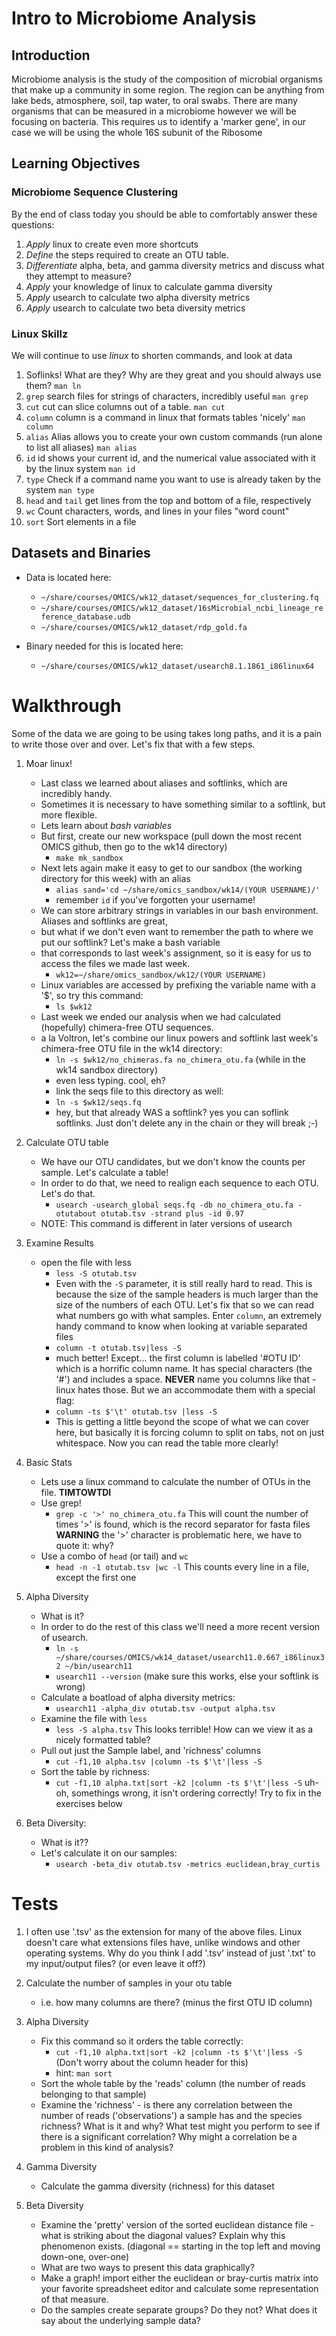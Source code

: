 # Intro to Microbiome Analysis

## Introduction

Microbiome analysis is the study of the composition of microbial organisms that 
make up a community in some region. The region can be anything from lake beds, atmosphere,
soil, tap water, to oral swabs.  There are many organisms that can be measured in a microbiome
however we will be focusing on bacteria.  This requires us to identify a 'marker gene', in 
our case we will be using the whole 16S subunit of the Ribosome

## Learning Objectives

### Microbiome Sequence Clustering

By the end of class today you should be able to comfortably answer these questions:
1. _Apply_ linux to create even more shortcuts
1. _Define_ the steps required to create an OTU table.
1. _Differentiate_ alpha, beta, and gamma diversity metrics and discuss what they attempt to measure?
1. _Apply_ your knowledge of linux to calculate gamma diversity
1. _Apply_ usearch to calculate two alpha diversity metrics
1. _Apply_ usearch to calculate two beta diversity metrics

### Linux Skillz

We will continue to use *linux* to shorten commands, and look at data
1. Soflinks! What are they? Why are they great and you should always use them? `man ln`
1. `grep` search files for strings of characters, incredibly useful `man grep`
1. `cut`  cut can slice columns out of a table. `man cut`
1. `column` column is a command in linux that formats tables 'nicely' `man column`
1. `alias` Alias allows you to create your own custom commands (run alone to list all aliases) `man alias`
1. `id` id shows your current id, and the numerical value associated with it by the linux system `man id`
1. `type` Check if a command name you want to use is already taken by the system `man type`
1. `head` and `tail` get lines from the top and bottom of a file, respectively
1. `wc` Count characters, words, and lines in your files "word count"
1. `sort` Sort elements in a file

## Datasets and Binaries

* Data is located here:
	- `~/share/courses/OMICS/wk12_dataset/sequences_for_clustering.fq`
	- `~/share/courses/OMICS/wk12_dataset/16sMicrobial_ncbi_lineage_reference_database.udb`
	- `~/share/courses/OMICS/wk12_dataset/rdp_gold.fa`

* Binary needed for this is located here:
	- `~/share/courses/OMICS/wk12_dataset/usearch8.1.1861_i86linux64`

# Walkthrough

Some of the data we are going to be using takes long paths, and it is a pain to write those over and over.
Let's fix that with a few steps.

1. Moar linux!
	- Last class we learned about aliases and softlinks, which are incredibly handy.
	- Sometimes it is necessary to have something similar to a softlink, but more flexible.
	- Lets learn about _bash variables_
	- But first, create our new workspace (pull down the most recent OMICS github, then go to the wk14 directory)
		- `make mk_sandbox`
	- Next lets again make it easy to get to our sandbox (the working directory for this week) with an alias
		- `alias sand='cd ~/share/omics_sandbox/wk14/(YOUR USERNAME)/'`
		- remember `id` if you've forgotten your username!
	- We can store arbitrary strings in variables in our bash environment. Aliases and softlinks are great, 
	- but what if we don't even want to remember the path to where we put our softlink? Let's make a bash variable
	- that corresponds to last week's assignment, so it is easy for us to access the files we made last week.
		- `wk12=~/share/omics_sandbox/wk12/(YOUR USERNAME)`
	- Linux variables are accessed by prefixing the variable name with a '$', so try this command:
		- `ls $wk12`
	- Last week we ended our analysis when we had calculated (hopefully) chimera-free OTU sequences.
	- a la Voltron, let's combine our linux powers and softlink last week's chimera-free OTU file in the wk14 directory:
		- `ln -s $wk12/no_chimeras.fa no_chimera_otu.fa` (while in the wk14 sandbox directory)
		- even less typing. cool, eh?
		- link the seqs file to this directory as well:
		- `ln -s $wk12/seqs.fq` 
		- hey, but that already WAS a softlink? yes you can soflink softlinks.  Just don't delete any in the chain or they will break ;-)

1. Calculate OTU table
	- We have our OTU candidates, but we don't know the counts per sample. Let's calculate a table!
	- In order to do that, we need to realign each sequence to each OTU.  Let's do that.
		- `usearch -usearch_global seqs.fq -db no_chimera_otu.fa -otutabout otutab.tsv -strand plus -id 0.97`
	- NOTE: This command is different in later versions of usearch

1. Examine Results
	- open the file with less
		- `less -S otutab.tsv`
		- Even with the `-S` parameter, it is still really hard to read.  This is because the size of the sample headers
		is much larger than the size of the numbers of each OTU.  Let's fix that so we can read what numbers go with what
		samples. Enter `column`, an extremely handy command to know when looking at variable separated files
		- `column -t otutab.tsv|less -S`
		- much better!  Except... the first column is labelled '#OTU ID' which is a horrific column name. It has special 
		characters (the '#') and includes a space. **NEVER** name you columns like that - linux hates those.  But we an 
		accommodate them with a special flag:
		- `column -ts $'\t' otutab.tsv |less -S`
		- This is getting a little beyond the scope of what we can cover here, but basically it is forcing column to split
		on tabs, not on just whitespace.  Now you can read the table more clearly!

1. Basic Stats
	- Lets use a linux command to calculate the number of OTUs in the file.  **TIMTOWTDI**
	- Use grep!
		- `grep -c '>' no_chimera_otu.fa` This will count the number of times '>' is found, 
		which is the record separator for fasta files
		**WARNING** the '>' character is problematic here, we have to quote it: why?
	- Use a combo of `head` (or tail) and `wc`
		- `head -n -1 otutab.tsv |wc -l` This counts every line in a file, except the first one

1. Alpha Diversity
	- What is it?  
	- In order to do the rest of this class we'll need a more recent version of usearch. 
		- `ln -s ~/share/courses/OMICS/wk14_dataset/usearch11.0.667_i86linux32 ~/bin/usearch11`
		- `usearch11 --version` (make sure this works, else your softlink is wrong)
	- Calculate a boatload of alpha diversity metrics:
		- `usearch11 -alpha_div otutab.tsv -output alpha.tsv` 
	- Examine the file with `less`
		- `less -S alpha.tsv` This looks terrible! How can we view it as a nicely formatted table?
	- Pull out just the Sample label, and 'richness' columns
		- `cut -f1,10 alpha.tsv |column -ts $'\t'|less -S`
	- Sort the table by richness:
		- `cut -f1,10 alpha.txt|sort -k2 |column -ts $'\t'|less -S` uh-oh, somethings wrong, it isn't 
		ordering correctly!  Try to fix in the exercises below


1. Beta Diversity:
	- What is it??
	- Let's calculate it on our samples:
		- `usearch -beta_div otutab.tsv -metrics euclidean,bray_curtis`


# Tests
1. I often use '.tsv' as the extension for many of the above files. Linux doesn't care what extensions files have, unlike windows
and other operating systems.  Why do you think I add '.tsv' instead of just '.txt' to my input/output files? (or even leave it off?)

1. Calculate the number of samples in your otu table
	- i.e. how many columns are there? (minus the first OTU ID column)

1. Alpha Diversity
	- Fix this command so it orders the table correctly:
		- `cut -f1,10 alpha.txt|sort -k2 |column -ts $'\t'|less -S` (Don't worry about the column header for this)
		- hint: `man sort`
	- Sort the whole table by the 'reads' column (the number of reads belonging to that sample)
	- Examine the 'richness' - is there any correlation between the number of reads ('observations') a sample has
	and the species richness?  What is it and why?  What test might you perform to see if there is a significant correlation?
	Why might a correlation be a problem in this kind of analysis? 

1. Gamma Diversity
	- Calculate the gamma diversity (richness) for this dataset

1. Beta Diversity
	- Examine the 'pretty' version of the sorted euclidean distance file - what is striking about the diagonal values?
	Explain why this phenomenon exists.
	(diagonal == starting in the top left and moving down-one, over-one)
	- What are two ways to present this data graphically?
	- Make a graph!  import either the euclidean or bray-curtis matrix into your favorite spreadsheet editor and calculate
	some representation of that measure.
	- Do the samples create separate groups? Do they not?  What does it say about the underlying sample data?